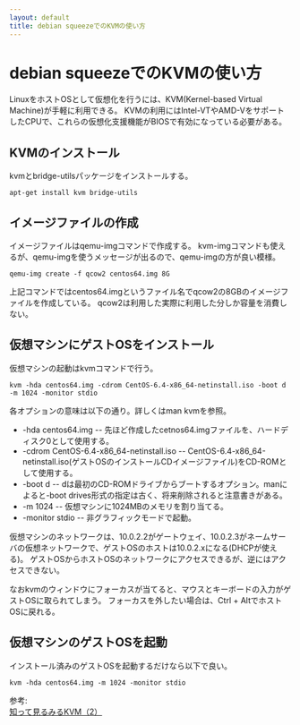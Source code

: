 ```yaml
---
layout: default
title: debian squeezeでのKVMの使い方
---
```


# debian squeezeでのKVMの使い方

LinuxをホストOSとして仮想化を行うには、KVM(Kernel-based Virtual Machine)が手軽に利用できる。
KVMの利用にはIntel-VTやAMD-VをサポートしたCPUで、これらの仮想化支援機能がBIOSで有効になっている必要がある。

## KVMのインストール

kvmとbridge-utilsパッケージをインストールする。

    apt-get install kvm bridge-utils

## イメージファイルの作成

イメージファイルはqemu-imgコマンドで作成する。
kvm-imgコマンドも使えるが、qemu-imgを使うメッセージが出るので、qemu-imgの方が良い模様。

    qemu-img create -f qcow2 centos64.img 8G

上記コマンドではcentos64.imgというファイル名でqcow2の8GBのイメージファイルを作成している。
qcow2は利用した実際に利用した分しか容量を消費しない。

## 仮想マシンにゲストOSをインストール

仮想マシンの起動はkvmコマンドで行う。

    kvm -hda centos64.img -cdrom CentOS-6.4-x86_64-netinstall.iso -boot d -m 1024 -monitor stdio

各オプションの意味は以下の通り。詳しくはman kvmを参照。

* -hda centos64.img -- 先ほど作成したcetnos64.imgファイルを、ハードディスク0として使用する。
* -cdrom CentOS-6.4-x86_64-netinstall.iso -- CentOS-6.4-x86_64-netinstall.iso(ゲストOSのインストールCDイメージファイル)をCD-ROMとして使用する。
* -boot d -- dは最初のCD-ROMドライブからブートするオプション。manによると-boot drives形式の指定は古く、将来削除されると注意書きがある。
* -m 1024 -- 仮想マシンに1024MBのメモリを割り当てる。
* -monitor stdio -- 非グラフィックモードで起動。

仮想マシンのネットワークは、10.0.2.2がゲートウェイ、10.0.2.3がネームサーバの仮想ネットワークで、ゲストOSのホストは10.0.2.xになる(DHCPが使える)。
ゲストOSからホストOSのネットワークにアクセスできるが、逆にはアクセスできない。

なおkvmのウィンドウにフォーカスが当てると、マウスとキーボードの入力がゲストOSに取られてしまう。
フォーカスを外したい場合は、Ctrl + AltでホストOSに戻れる。

## 仮想マシンのゲストOSを起動

インストール済みのゲストOSを起動するだけなら以下で良い。

    kvm -hda centos64.img -m 1024 -monitor stdio

参考:  
[知って見るみるKVM（2）](http://www.atmarkit.co.jp/ait/articles/0904/15/news122.html)
